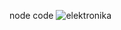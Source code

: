 node code
![elektronika](https://user-images.githubusercontent.com/61408245/196879745-489d550b-62b5-44f6-83f9-23ca7fd5b09a.png)


